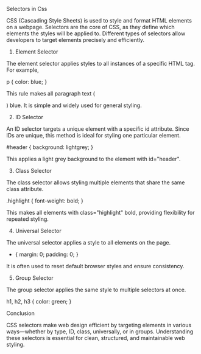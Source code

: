 
 Selectors in Css  

CSS (Cascading Style Sheets) is used to style and format HTML elements on a webpage. Selectors are the core of CSS, as they define which elements the styles will be applied to. Different types of selectors allow developers to target elements precisely and efficiently.

1. Element Selector

The element selector applies styles to all instances of a specific HTML tag. For example,

p { color: blue; }


This rule makes all paragraph text (<p>) blue. It is simple and widely used for general styling.

2. ID Selector

An ID selector targets a unique element with a specific id attribute. Since IDs are unique, this method is ideal for styling one particular element.

#header { background: lightgrey; }


This applies a light grey background to the element with id="header".

3. Class Selector

The class selector allows styling multiple elements that share the same class attribute.

.highlight { font-weight: bold; }


This makes all elements with class="highlight" bold, providing flexibility for repeated styling.

4. Universal Selector

The universal selector applies a style to all elements on the page.

* { margin: 0; padding: 0; }


It is often used to reset default browser styles and ensure consistency.

5. Group Selector

The group selector applies the same style to multiple selectors at once.

h1, h2, h3 { color: green; }

Conclusion

CSS selectors make web design efficient by targeting elements in various ways—whether by type, ID, class, universally, or in groups. Understanding these selectors is essential for clean, structured, and maintainable web styling.

